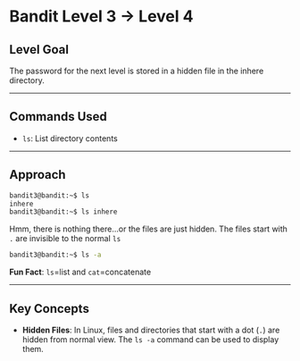 # Bandit Level 3 → Level 4

## Level Goal

The password for the next level is stored in a hidden file in the inhere directory.

***

## Commands Used

- `ls`: List directory contents

***

## Approach

```bash
bandit3@bandit:~$ ls
inhere
bandit3@bandit:~$ ls inhere
```
Hmm, there is nothing there...or the files are just hidden. The files start with `.` are invisible to the normal `ls` 
```bash
bandit3@bandit:~$ ls -a
```
**Fun Fact**: `ls`=list and `cat`=concatenate

***

## Key Concepts

- **Hidden Files**: In Linux, files and directories that start with a dot (`.`) are hidden from normal view. The `ls -a` command can be used to display them.



